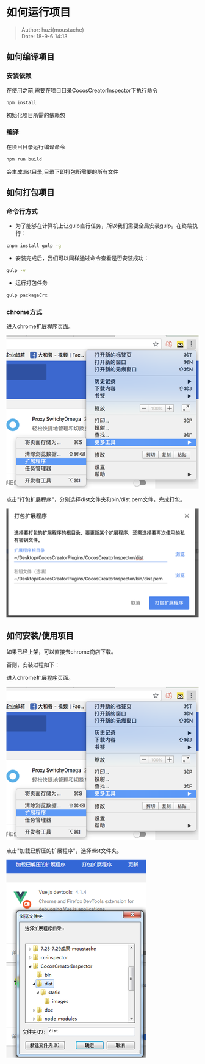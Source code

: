# 如何运行项目

> Author: huzi(moustache)<br>
> Date: 18-9-6 14:13

## 如何编译项目

### 安装依赖

在使用之前,需要在项目目录CocosCreatorInspector下执行命令

```bash
npm install
```

初始化项目所需的依赖包

### 编译

在项目目录运行编译命令

```bash
npm run build
```

会生成dist目录,目录下即打包所需要的所有文件

## 如何打包项目

### 命令行方式

- 为了能够在计算机上让gulp直行任务，所以我们需要全局安装gulp。在终端执行：

```bash
cnpm install gulp -g
```

- 安装完成后，我们可以同样通过命令查看是否安装成功：

```bash
gulp -v
```

- 运行打包任务

```bash
gulp packageCrx
```

### chrome方式

进入chrome扩展程序页面。

![](photo/使用1.png)

点击"打包扩展程序"，分别选择dist文件夹和bin/dist.pem文件，完成打包。

![](photo/打包.png)

## 如何安装/使用项目

如果已经上架，可以直接去chrome商店下载。

否则，安装过程如下：

进入chrome扩展程序页面。

![](photo/使用1.png)

点击"加载已解压的扩展程序"，选择dist文件夹。

![](photo/安装说明.png)